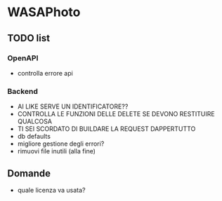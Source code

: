 # WASAPhoto

## TODO list

### OpenAPI

- controlla errore api

### Backend

- AI LIKE SERVE UN IDENTIFICATORE??
- CONTROLLA LE FUNZIONI DELLE DELETE SE DEVONO RESTITUIRE QUALCOSA
- TI SEI SCORDATO DI BUILDARE LA REQUEST DAPPERTUTTO
- db defaults
- migliore gestione degli errori?
- rimuovi file inutili (alla fine)

## Domande

- quale licenza va usata?

